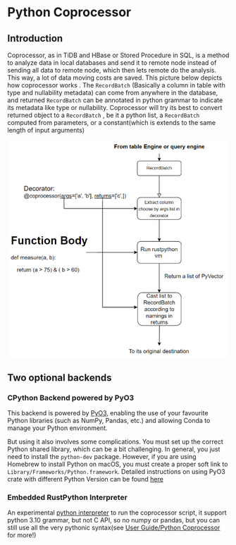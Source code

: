 # Python Coprocessor

## Introduction

Coprocessor, as in TiDB and HBase or Stored Procedure in SQL, is a method to analyze data in local
databases and send it to remote node instead of sending all data to remote node, which then lets
remote do the analysis. This way, a lot of data moving costs are saved. This picture below depicts
how coprocessor works . The `RecordBatch` (Basically a column in table with type and nullability
metadata) can come from anywhere in the database, and returned `RecordBatch` can be annotated in
python grammar to indicate its metadata like type or nullability. Coprocessor will try its best to
convert returned object to a `RecordBatch` , be it a python list, a `RecordBatch` computed from
parameters, or a constant(which is extends to the same length of input arguments)

![Python Coprocessor](../../public/python-coprocessor.png)

## Two optional backends

### CPython Backend powered by PyO3
This backend is powered by [PyO3](https://pyo3.rs/v0.18.1/), enabling the use of your favourite Python libraries (such as NumPy, Pandas, etc.) and allowing Conda to manage your Python environment.

But using it also involves some complications. You must set up the correct Python shared library, which can be a bit challenging. In general, you just need to install the `python-dev` package. However, if you are using Homebrew to install Python on macOS, you must create a proper soft link to `Library/Frameworks/Python.framework`. Detailed instructions on using PyO3 crate with different Python Version can be found [here](https://pyo3.rs/v0.18.1/building_and_distribution#configuring-the-python-version)

### Embedded RustPython Interpreter

An experimental [python interpreter](https://github.com/RustPython/RustPython) to run
the coprocessor script, it support python 3.10 grammar, but not C API, so no numpy or pandas, but
you can still use all the very pythonic syntax(see [User Guide/Python Coprocessor](/user-guide/scripts-&-functions/overview.md) for more!)
